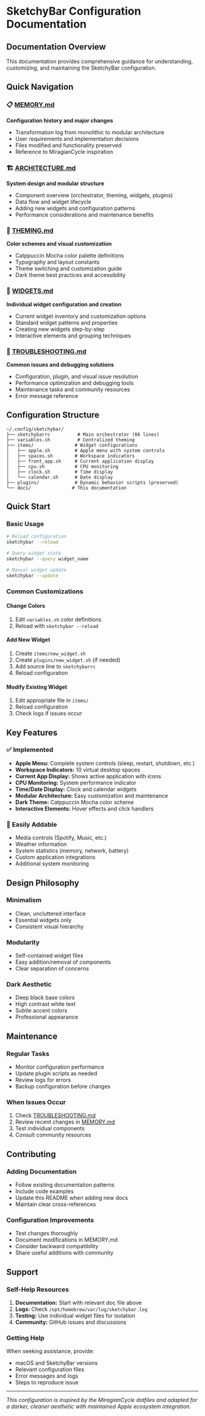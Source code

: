 # SketchyBar Configuration Documentation

## Documentation Overview

This documentation provides comprehensive guidance for understanding, customizing, and maintaining the SketchyBar configuration.

## Quick Navigation

### 📋 [MEMORY.md](MEMORY.md)
**Configuration history and major changes**
- Transformation log from monolithic to modular architecture
- User requirements and implementation decisions
- Files modified and functionality preserved
- Reference to MiragianCycle inspiration

### 🏗️ [ARCHITECTURE.md](ARCHITECTURE.md)
**System design and modular structure**
- Component overview (orchestrator, theming, widgets, plugins)
- Data flow and widget lifecycle
- Adding new widgets and configuration patterns
- Performance considerations and maintenance benefits

### 🎨 [THEMING.md](THEMING.md)
**Color schemes and visual customization**
- Catppuccin Mocha color palette definitions
- Typography and layout constants
- Theme switching and customization guide
- Dark theme best practices and accessibility

### 🔧 [WIDGETS.md](WIDGETS.md)
**Individual widget configuration and creation**
- Current widget inventory and customization options
- Standard widget patterns and properties
- Creating new widgets step-by-step
- Interactive elements and grouping techniques

### 🚨 [TROUBLESHOOTING.md](TROUBLESHOOTING.md)
**Common issues and debugging solutions**
- Configuration, plugin, and visual issue resolution
- Performance optimization and debugging tools
- Maintenance tasks and community resources
- Error message reference

## Configuration Structure

```
~/.config/sketchybar/
├── sketchybarrc          # Main orchestrator (66 lines)
├── variables.sh          # Centralized theming
├── items/               # Widget configurations
│   ├── apple.sh         # Apple menu with system controls
│   ├── spaces.sh        # Workspace indicators
│   ├── front_app.sh     # Current application display
│   ├── cpu.sh           # CPU monitoring
│   ├── clock.sh         # Time display
│   └── calendar.sh      # Date display
├── plugins/             # Dynamic behavior scripts (preserved)
└── docs/               # This documentation
```

## Quick Start

### Basic Usage
```bash
# Reload configuration
sketchybar --reload

# Query widget state
sketchybar --query widget_name

# Manual widget update
sketchybar --update
```

### Common Customizations

#### Change Colors
1. Edit `variables.sh` color definitions
2. Reload with `sketchybar --reload`

#### Add New Widget
1. Create `items/new_widget.sh`
2. Create `plugins/new_widget.sh` (if needed)
3. Add source line to `sketchybarrc`
4. Reload configuration

#### Modify Existing Widget
1. Edit appropriate file in `items/`
2. Reload configuration
3. Check logs if issues occur

## Key Features

### ✅ Implemented
- **Apple Menu:** Complete system controls (sleep, restart, shutdown, etc.)
- **Workspace Indicators:** 10 virtual desktop spaces
- **Current App Display:** Shows active application with icons
- **CPU Monitoring:** System performance indicator
- **Time/Date Display:** Clock and calendar widgets
- **Modular Architecture:** Easy customization and maintenance
- **Dark Theme:** Catppuccin Mocha color scheme
- **Interactive Elements:** Hover effects and click handlers

### 🔄 Easily Addable
- Media controls (Spotify, Music, etc.)
- Weather information
- System statistics (memory, network, battery)
- Custom application integrations
- Additional system monitoring

## Design Philosophy

### Minimalism
- Clean, uncluttered interface
- Essential widgets only
- Consistent visual hierarchy

### Modularity
- Self-contained widget files
- Easy addition/removal of components
- Clear separation of concerns

### Dark Aesthetic
- Deep black base colors
- High contrast white text
- Subtle accent colors
- Professional appearance

## Maintenance

### Regular Tasks
- Monitor configuration performance
- Update plugin scripts as needed
- Review logs for errors
- Backup configuration before changes

### When Issues Occur
1. Check [TROUBLESHOOTING.md](TROUBLESHOOTING.md)
2. Review recent changes in [MEMORY.md](MEMORY.md)
3. Test individual components
4. Consult community resources

## Contributing

### Adding Documentation
- Follow existing documentation patterns
- Include code examples
- Update this README when adding new docs
- Maintain clear cross-references

### Configuration Improvements
- Test changes thoroughly
- Document modifications in MEMORY.md
- Consider backward compatibility
- Share useful additions with community

## Support

### Self-Help Resources
1. **Documentation:** Start with relevant doc file above
2. **Logs:** Check `/opt/homebrew/var/log/sketchybar.log`
3. **Testing:** Use individual widget files for isolation
4. **Community:** GitHub issues and discussions

### Getting Help
When seeking assistance, provide:
- macOS and SketchyBar versions
- Relevant configuration files
- Error messages and logs
- Steps to reproduce issue

---

*This configuration is inspired by the MiragianCycle dotfiles and adapted for a darker, cleaner aesthetic with maintained Apple ecosystem integration.*